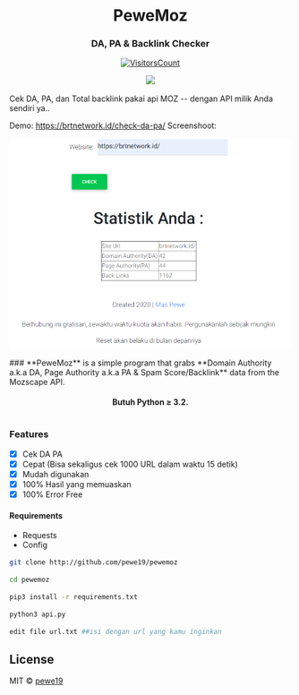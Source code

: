 <h1 align="center">PeweMoz</h1>
<h3 align="center">DA, PA & Backlink Checker</h3>

<div align="center">

[![VisitorsCount](https://visitor-badge.laobi.icu/badge?page_id=pewemoz)](https://github.com/pewe19/pewemoz)

</div>
<p align="center">
    <a href="https://github.com/pewe19/pewemoz" alt="Made with Python">
        <img src="https://forthebadge.com/images/badges/made-with-python.svg" /></a>
</p>

Cek DA, PA, dan Total backlink pakai api MOZ -- dengan API milik Anda sendiri ya..

Demo: https://brtnetwork.id/check-da-pa/
Screenshoot:
<p align="center">
<img src="https://github.com/pewe19/pewemoz/blob/main/1.PNG" /></a>
</p>
### **PeweMoz** is a simple program that grabs **Domain Authority a.k.a DA, Page Authority a.k.a PA & Spam Score/Backlink** data from the Mozscape API.
<h4 align="center">Butuh Python ≥ 3.2.</h4>

# 

### Features

- [x] Cek DA PA
- [x] Cepat (Bisa sekaligus cek 1000 URL dalam waktu 15 detik)
- [x] Mudah digunakan
- [x] 100% Hasil yang memuaskan
- [x] 100% Error Free
#### Requirements
- Requests
- Config

```bash
git clone http://github.com/pewe19/pewemoz
```
```bash
cd pewemoz
```
```bash
pip3 install -r requirements.txt
```
```bash
python3 api.py
```
```bash
edit file url.txt ##isi dengan url yang kamu inginkan
```
## License

MIT  © [pewe19](https://github.com/pewe19)
